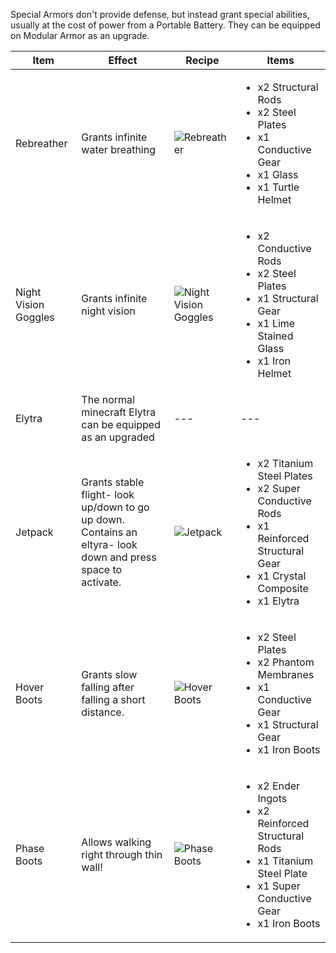 Special Armors don't provide defense, but instead grant special abilities, usually at the cost of power from a Portable Battery. They can be equipped on Modular Armor as an upgrade.

| Item | Effect |Recipe | Items |
|------|--------|-------|-------|
| Rebreather | Grants infinite water breathing |![Rebreather](https://cdn.discordapp.com/attachments/739536694398812230/879738929291599922/rebreather.png) | <ul><li>x2 Structural Rods</li><li>x2 Steel Plates</li><li>x1 Conductive Gear</li><li>x1 Glass</li><li>x1 Turtle Helmet</li></ul> |
| Night Vision Goggles | Grants infinite night vision |![Night Vision Goggles](https://cdn.discordapp.com/attachments/739536694398812230/879738960958591007/night_vision_goggles.png) | <ul><li>x2 Conductive Rods</li><li>x2 Steel Plates</li><li>x1 Structural Gear</li><li>x1 Lime Stained Glass</li><li>x1 Iron Helmet</li></ul> |
| Elytra | The normal minecraft Elytra can be equipped as an upgraded | --- | --- |
| Jetpack | Grants stable flight- look up/down to go up down. Contains an eltyra- look down and press space to activate. |![Jetpack](https://cdn.discordapp.com/attachments/739536694398812230/879739832421711932/jetpack.png) | <ul><li>x2 Titanium Steel Plates</li><li>x2 Super Conductive Rods</li><li>x1 Reinforced Structural Gear</li><li>x1 Crystal Composite</li><li>x1 Elytra</li></ul> |
| Hover Boots | Grants slow falling after falling a short distance. |![Hover Boots](https://cdn.discordapp.com/attachments/739536694398812230/879740584523341914/hover_boots.png) | <ul><li>x2 Steel Plates</li><li>x2 Phantom Membranes</li><li>x1 Conductive Gear</li><li>x1 Structural Gear</li><li>x1 Iron Boots</li></ul> |
| Phase Boots | Allows walking right through thin wall! |![Phase Boots](https://cdn.discordapp.com/attachments/739536694398812230/879740565804179456/phase_boots.png) | <ul><li>x2 Ender Ingots</li><li>x2 Reinforced Structural Rods</li><li>x1 Titanium Steel Plate</li><li>x1 Super Conductive Gear</li><li>x1 Iron Boots</li></ul> |